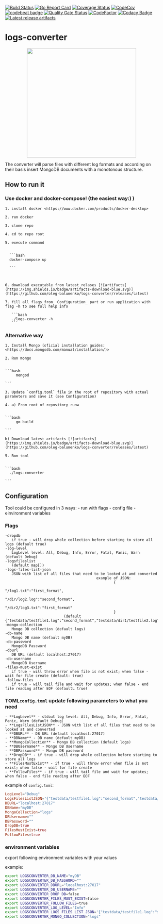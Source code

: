 [![Build Status](https://travis-ci.com/oleg-balunenko/logs-converter.svg?branch=master)](https://travis-ci.com/oleg-balunenko/logs-converter)
[![Go Report Card](https://goreportcard.com/badge/github.com/oleg-balunenko/logs-converter)](https://goreportcard.com/report/github.com/oleg-balunenko/logs-converter)
[![Coverage Status](https://coveralls.io/repos/github/oleg-balunenko/logs-converter/badge.svg?branch=master)](https://coveralls.io/github/oleg-balunenko/logs-converter?branch=master)
[![CodeCov](https://codecov.io/gh/oleg-balunenko/logs-converter/branch/master/graph/badge.svg)](https://codecov.io/gh/oleg-balunenko/logs-converter)
[![codebeat badge](https://codebeat.co/badges/f8911e31-4de9-4444-a1ff-9063a272e897)](https://codebeat.co/projects/github-com-oleg-balunenko-logs-converter-master)
[![Quality Gate Status](https://sonarcloud.io/api/project_badges/measure?project=logs-converter&metric=alert_status)](https://sonarcloud.io/dashboard?id=logs-converter)
[![CodeFactor](https://www.codefactor.io/repository/github/oleg-balunenko/logs-converter/badge)](https://www.codefactor.io/repository/github/oleg-balunenko/logs-converter)
[![Codacy Badge](https://api.codacy.com/project/badge/Grade/d0577205bbf648efaa3385369447923d)](https://app.codacy.com/app/oleg.balunenko/logs-converter?utm_source=github.com&utm_medium=referral&utm_content=oleg-balunenko/logs-converter&utm_campaign=Badge_Grade_Settings)
[![Latest release artifacts](https://img.shields.io/badge/artifacts-download-blue.svg)](https://github.com/oleg-balunenko/logs-converter/releases/latest)


# logs-converter

<p align="center"><img src="https://github.com/oleg-balunenko/logs-converter/blob/master/docs/assets/projectavatar.png" width="360"></p>

The converter will parse files with different log formats and according
on their basis insert MongoDB documents with a monotonous structure.

## How to run it

### Use docker and docker-compose! (the easiest way:) )

    1. install docker <https://www.docker.com/products/docker-desktop> 
 
    2. run docker
  
    3. clone repo
  
    4. cd to repo root
  
    5. execute command
 

      ```bash
      docker-compose up
      
      ```
      


    6. download executable from latest relases [![artifacts](https://img.shields.io/badge/artifacts-download-blue.svg)](https://github.com/oleg-balunenko/logs-converter/releases/latest)

    7. fill all flags from _Configuration_ part or run application with flag -h to see full help info

       ```bash
       ./logs-converter -h
       ```

### Alternative way

    1. Install Mongo (oficial installation guides: <https://docs.mongodb.com/manual/installation/)>
    
    2. Run mongo
    

    ```bash
         mongod
         
    ```

    3. Update `config.toml` file in the root of repository with actual parameters and save it (see Configuration)
    
    4. a) From root of repository runw
    

    ```bash
         go build
         
    ```

    b) Download latest artifacts [![artifacts](https://img.shields.io/badge/artifacts-download-blue.svg)](https://github.com/oleg-balunenko/logs-converter/releases/latest)

    5. Run tool
    

    ```bash
      ./logs-converter
      
    ```

## Configuration

Tool could be configured in 3 ways:
    - run with flags
    - config file
    - einvironment variables

### Flags

   ```text
   -dropdb
      if true - will drop whole collection before starting to store all logs (default true)
   -log-level
      LogLevel level: All, Debug, Info, Error, Fatal, Panic, Warn (default Debug)
   -logsfileslist
      (default map[])
   -logs-files-list-json
      JSON with list of all files that need to be looked at and converted
                                             example of JSON:
                                                     {
                                                            "/log1.txt":"first_format",
                                                            "/dir/log2.log":"second_format",
                                                            "/dir2/log3.txt":"first_format"
                                                     }
                              (default {"testdata/testfile1.log":"second_format","testdata/dir1/testfile2.log":"first_format"})
   -mongo-collection
      Mongo DB collection (default logs)
   -db-name
      Mongo DB name (default myDB)
   -db-password
      MongoDB Password
   -dburl
      DB URL (default localhost:27017)
   -db-username
      MongoDB Username
   -files-must-exist
      if true - will throw error when file is not exist; when false - wait for file create (default: true)
   -follow-files
      if true - will tail file and wait for updates; when false - end file reading after EOF (defaultL true)     
   ```

### TOML`config.toml` update following parameters to what you need

    - **LogLevel** - stdout log level: All, Debug, Info, Error, Fatal, Panic, Warn (default Debug)
    - **LogsFilesListJSON** - JSON with list of all files that need to be looked at and converted
    - **DBURL** - DB URL (default localhost:27017)
    - **DBName** - DB name (default myDB)
    - **MongoCollection** - Mongo DB collection (default logs)
    - **DBUsername** - Mongo DB Username
    - **DBPassword** - Mongo DB password
    - **DropDB** - if true - will drop whole collection before starting to store all logs
    - **FilesMustExist** - if true - will throw error when file is not exist; when false - wait for file create
    - **FollowFiles** - if true - will tail file and wait for updates; when false - end file reading after EOF

example of `config.toml`:

   ```toml
   LogLevel="Debug"
   LogsFilesListJSON='{"testdata/testfile1.log":"second_format","testdata/dir1/testfile2.log":"first_format"}'
   DBURL="localhost:27017"
   DBName="myDB"
   MongoCollection="logs"
   DBUsername=""
   DBPassword=""
   DropDB=true
   FilesMustExist=true
   FollowFiles=true
   ```

### environment variables

export following environment variables with your values

example:
    
   ```bash
   export LOGSCONVERTER_DB_NAME="myDB"
   export LOGSCONVERTER_DB_PASSWORD=""
   export LOGSCONVERTER_DBURL="localhost:27017"
   export LOGSCONVERTER_DB_USERNAME=""
   export LOGSCONVERTER_DROP_DB=false
   export LOGSCONVERTER_FILES_MUST_EXIST=false
   export LOGSCONVERTER_FOLLOW_FILES=true
   export LOGSCONVERTER_LOG_LEVEL="Info"
   export LOGSCONVERTER_LOGS_FILES_LIST_JSON='{"testdata/testfile1.log":"second_format","testdata/dir1/testfile2.log":"first_format"}'
   export LOGSCONVERTER_MONGO_COLLECTION="logs"
   ```
